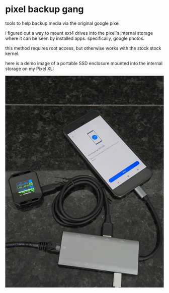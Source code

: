 # pixel backup gang

tools to help backup media via the original google pixel

i figured out a way to mount ext4 drives into the pixel's internal storage where it can be seen by installed apps. specifically, google photos.

this method requires root access, but otherwise works with the stock stock kernel.

here is a demo image of a portable SSD enclosure mounted into the internal storage on my Pixel XL:

![image](assets/demo.jpg)


